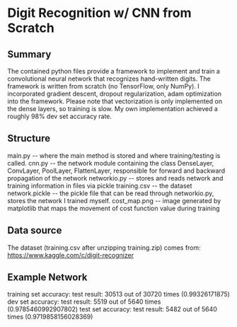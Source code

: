# Digit Recognition w/ CNN from Scratch

## Summary
The contained python files provide a framework to implement and train a convolutional neural network that recognizes hand-written digits. The framework is written from scratch (no TensorFlow, only NumPy). I incorporated gradient descent, dropout regularization, adam optimization into the framework. Please note that vectorization is only implemented on the dense layers, so training is slow. My own implementation achieved a roughly 98% dev set accuracy rate. 

## Structure
main.py -- where the main method is stored and where training/testing is called. 
cnn.py -- the network module containing the class DenseLayer, ConvLayer, PoolLayer, FlattenLayer, responsible for forward and backward propagation of the network
networkio.py -- stores and reads network and training information in files via pickle
training.csv -- the dataset
network.pickle -- the pickle file that can be read through networkio.py, stores the network I trained myself.
cost_map.png -- image generated by matplotlib that maps the movement of cost function value during training

## Data source
The dataset (training.csv after unzipping training.zip) comes from: https://www.kaggle.com/c/digit-recognizer

## Example Network
  training set accuracy:
  test result: 30513 out of 30720 times (0.99326171875)
  dev set accuracy:
  test result: 5519 out of 5640 times (0.9785460992907802)
  test set accuracy:
  test result: 5482 out of 5640 times (0.9719858156028369)
